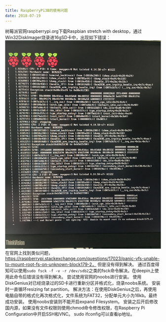 ```yaml
---
title: RaspberryPi3B的使用问题
date: 2018-07-19
---
```


树莓派官网raspberrypi.org下载Raspbian stretch with desktop，通过Win32DiskImager烧录进16gSD卡中，出现如下错误：
![](/images/raspberry.jpg)
在官网上找到类似问题，https://raspberrypi.stackexchange.com/questions/17023/panic-vfs-unable-to-mount-root-fs-on-unknown-block179-2， 但是没有得到解决。
通过百度得知可以使用`sudo fsck -f -v -r /dev/sdb2`之类的fsck命令解决。在deepin上使用此命令后错误没有得到解决。
尝试使用官网的noobs进行安装。
使用DiskGenius对已经烧录过的SD卡进行重新分区并格式化，烧录noobs系统。
安装时一直循环resizing fat partition。
解决方法：在使用DiskGenius之后，再使用电脑自带的格式化再次格式化，文件系统为FAT32，分配单元大小为16kb。最终成功安装。
使用noobs安装则不能开启expand Filesystem。
安装之后开启修改国内源，如果没有文件权限则使用chmod命令修改权限，在Raspberry Pi Configuration中开启SSH和VNC。
sudo ifconfig可以查看ip地址。

